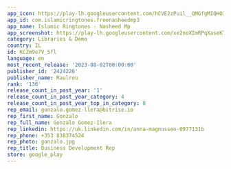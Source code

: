 ```yaml
---
app_icon: https://play-lh.googleusercontent.com/hCVE2zPuil__QMGfgMIQHOImHwzojLH_bfnHwctOPLxCi9d6poYq_xEiCQwqkdu5Frw
app_id: com.islamicringtones.freenasheedmp3
app_name: Islamic Ringtones - Nasheed Mp
app_screenshot: https://play-lh.googleusercontent.com/xe2noXImRPqXaseKTXnQ1qnZ65P8SSB2lON62FP17sw1nfd09GwV4nzRvQILPJfbmwY
category: Libraries & Demo
country: IL
id: KCZm9e7V_5fl
language: en
most_recent_release: '2023-08-02T00:00:00'
publisher_id: '2424226'
publisher_name: Raulreu
rank: '136'
release_count_in_past_year: '1'
release_count_in_past_year_category: 4
release_count_in_past_year_top_in_category: 8
rep_email: gonzalo.gomez-llera@bitrise.io
rep_first_name: Gonzalo
rep_full_name: Gonzalo Gomez-Ilera
rep_linkedin: https://uk.linkedin.com/in/anna-magnussen-0977131b
rep_phone: +353 838374524
rep_photo: gonzalo.jpg
rep_title: Business Development Rep
store: google_play
---
```


